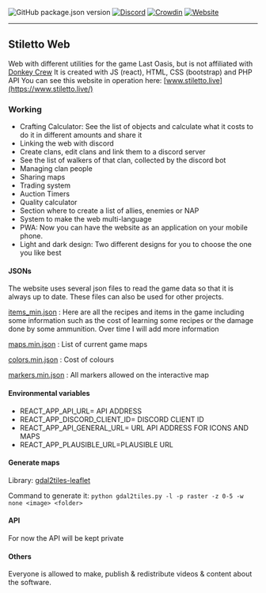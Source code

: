 ![GitHub package.json version](https://img.shields.io/github/package-json/v/dm94/stiletto-web)
[![Discord](https://img.shields.io/discord/317737508064591874?color=7289DA&logo=Discord&logoColor=FFFFFF)](https://discord.gg/FcecRtZ)
[![Crowdin](https://badges.crowdin.net/stiletto/localized.svg)](https://crowdin.com/project/stiletto)
[![Website](https://img.shields.io/website?url=https%3A%2F%2Fwww.stiletto.live%2F)](https://www.stiletto.live/)

---

## Stiletto Web

Web with different utilities for the game Last Oasis, but is not affiliated with [Donkey Crew](https://www.donkey.team/)
It is created with JS (react), HTML, CSS (bootstrap) and PHP API
You can see this website in operation here: [www.stiletto.live](https://www.stiletto.live/)

### Working

- Crafting Calculator: See the list of objects and calculate what it costs to do it in different amounts and share it
- Linking the web with discord
- Create clans, edit clans and link them to a discord server
- See the list of walkers of that clan, collected by the discord bot
- Managing clan people
- Sharing maps
- Trading system
- Auction Timers
- Quality calculator
- Section where to create a list of allies, enemies or NAP
- System to make the web multi-language
- PWA: Now you can have the website as an application on your mobile phone.
- Light and dark design: Two different designs for you to choose the one you like best

#### JSONs

The website uses several json files to read the game data so that it is always up to date. These files can also be used for other projects.

[items_min.json](https://github.com/dm94/stiletto-web/blob/master/public/json/items_min.json) : Here are all the recipes and items in the game including some information such as the cost of learning some recipes or the damage done by some ammunition. Over time I will add more information

[maps.min.json](https://github.com/dm94/stiletto-web/blob/master/public/json/maps.min.json) : List of current game maps

[colors.min.json](https://github.com/dm94/stiletto-web/blob/master/public/json/colors.min.json) : Cost of colours

[markers.min.json](https://github.com/dm94/stiletto-web/blob/master/public/json/markers.min.json) : All markers allowed on the interactive map

#### Environmental variables

- REACT_APP_API_URL= API ADDRESS
- REACT_APP_DISCORD_CLIENT_ID= DISCORD CLIENT ID
- REACT_APP_API_GENERAL_URL= URL API ADDRESS FOR ICONS AND MAPS
- REACT_APP_PLAUSIBLE_URL=PLAUSIBLE URL

#### Generate maps

Library: [gdal2tiles-leaflet](https://github.com/commenthol/gdal2tiles-leaflet)

Command to generate it:
`python gdal2tiles.py -l -p raster -z 0-5 -w none <image> <folder>`

#### API

For now the API will be kept private

#### Others

Everyone is allowed to make, publish & redistribute videos & content about the software.

